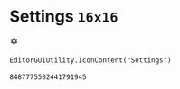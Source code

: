 # Settings `16x16`
<img src="/img/Settings.png" width=16 height=16>

``` CSharp
EditorGUIUtility.IconContent("Settings")
```
```
8487775502441791945
```
